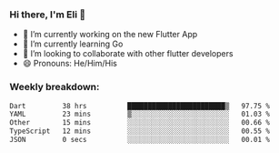 ### Hi there, I'm Eli 👋
- 🔭 I’m currently working on the new Flutter App
- 🌱 I’m currently learning Go
- 🦄 I’m looking to collaborate with other flutter developers
- 😄 Pronouns: He/Him/His

### Weekly breakdown:
<!--START_SECTION:waka-->

```txt
Dart         38 hrs          ████████████████████████▒   97.75 %
YAML         23 mins         ▒░░░░░░░░░░░░░░░░░░░░░░░░   01.03 %
Other        15 mins         ░░░░░░░░░░░░░░░░░░░░░░░░░   00.66 %
TypeScript   12 mins         ░░░░░░░░░░░░░░░░░░░░░░░░░   00.55 %
JSON         0 secs          ░░░░░░░░░░░░░░░░░░░░░░░░░   00.01 %
```

<!--END_SECTION:waka-->
